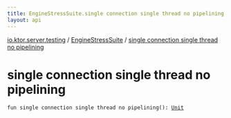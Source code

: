 ```yaml
---
title: EngineStressSuite.single connection single thread no pipelining - 
layout: api
---
```


<div class='api-docs-breadcrumbs'><a href="../index.html">io.ktor.server.testing</a> / <a href="index.html">EngineStressSuite</a> / <a href="./single connection single thread no pipelining.html">single connection single thread no pipelining</a></div>

# single connection single thread no pipelining

<div class="signature"><code><span class="keyword">fun </span><span class="identifier">single connection single thread no pipelining</span><span class="symbol">(</span><span class="symbol">)</span><span class="symbol">: </span><a href="https://kotlinlang.org/api/latest/jvm/stdlib/kotlin/-unit/index.html"><span class="identifier">Unit</span></a></code></div>
